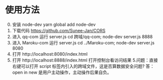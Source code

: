 # 使用方法

0. 安装 node-dev yarn global add node-dev
1. 下载代码 https://github.com/Sunee-Jan/CORS
2. 进入 qq-com 运行 server.js cd 跨域/qq-com; node-dev server.js 8888
3. 进入 Maroku-com 运行 server.js cd ../Maroku-com; node-dev server.js 8080
4. 打开 http://localhost:8080/index.html
5. 打开 http://localhost:8888/index.html 打开控制台看访问结果 5.问题：直接右键可以打开 script 标签内引入的跨域文件，这是否算数据安全问题?
   答：open in new 是用户主动操作，主动操作后果自负。
